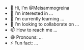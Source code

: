 - 👋 Hi, I’m @Meisammogreina
- 👀 I’m interested in ...
- 🌱 I’m currently learning ...
- 💞️ I’m looking to collaborate on ...
- 📫 How to reach me ...
- 😄 Pronouns: ...
- ⚡ Fun fact: ...

<!---
Meisammogreina/Meisammogreina is a ✨ special ✨ repository because its `README.md` (this file) appears on your GitHub profile.
You can click the Preview link to take a look at your changes.
--->
